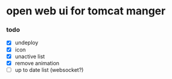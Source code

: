 # open web ui for tomcat manger

### todo 
- [x] undeploy
- [x] icon
- [x] unactive list
- [x] remove animation
- [ ] up to date list (websocket?)
